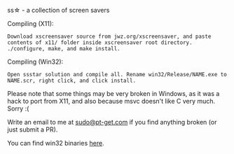 ss☆ - a collection of screen savers

Compiling (X11):

	Download xscreensaver source from jwz.org/xscreensaver, and paste contents of x11/ folder inside xscreensaver root directory. ./configure, make, and make install.

Compiling (Win32):

	Open ssstar solution and compile all. Rename win32/Release/NAME.exe to NAME.scr, right click, and click install.

Please note that some things may be very broken in Windows, as it was a hack to port from X11, and also because msvc doesn't like C very much. Sorry :(

Write an email to me at sudo@pt-get.com if you find anything broken (or just submit a PR).

You can find win32 binaries [here](http://pt-get.com/d/ssstar).
